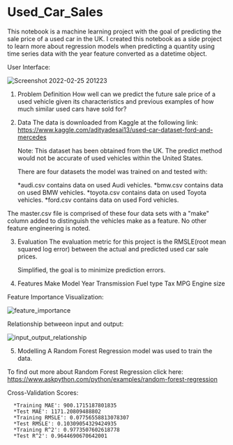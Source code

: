 # Used_Car_Sales
This notebook is a machine learning project with the goal of predicting the sale price of a used car in the UK. I created this notebook as a side project to learn more about regression models when predicting a quantity using time series data with the year feature converted as a datetime object.

User Interface:

![Screenshot 2022-02-25 201223](https://user-images.githubusercontent.com/79055002/155822718-77b7d8eb-3cca-48ac-96e7-907b01ae0870.png)

1. Problem Definition
   How well can we predict the future sale price of a used vehicle given its characteristics and previous examples of how much similar used cars have sold for?

2. Data
   The data is downloaded from Kaggle at the following link: https://www.kaggle.com/adityadesai13/used-car-dataset-ford-and-mercedes

   Note: This dataset has been obtained from the UK. The predict method would not be accurate of used vehicles within the United States.

   There are four datasets the model was trained on and tested with:

   *audi.csv contains data on used Audi vehicles.
   *bmw.csv contains data on used BMW vehicles.
   *toyota.csv contains data on used Toyota vehicles.
   *ford.csv contains data on used Ford vehicles.
   
  The master.csv file is comprised of these four data sets with a "make" column added to distinguish the vehicles make as a feature. No other feature engineering is noted.

3. Evaluation
   The evaluation metric for this project is the RMSLE(root mean squared log error) between the actual and predicted used car sale prices.

   Simplified, the goal is to minimize prediction errors.

4. Features
  Make
  Model
  Year
  Transmission
  Fuel type
  Tax
  MPG
  Engine size

Feature Importance Visualization:

![feature_importance](https://user-images.githubusercontent.com/79055002/155822823-998c22d4-b07e-4953-aac6-8289b99b45df.png)

   Relationship betweeon input and output:

![input_output_relationship](https://user-images.githubusercontent.com/79055002/155822926-52578958-db31-4b8e-8a44-bfa6f7968cd3.png)

5. Modelling
  A Random Forest Regression model was used to train the data.

  To find out more about Random Forest Regression click here: https://www.askpython.com/python/examples/random-forest-regression

  Cross-Validation Scores:
  
      *Training MAE': 900.1715187801835
      *Test MAE': 1171.20809488802
      *Training RMSLE': 0.07756558813078307
      *Test RMSLE': 0.10309054329424935
      *Training R^2': 0.9773507602618778
      *Test R^2': 0.9644690670642001



